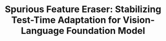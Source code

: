 ---
layout: default
title:  "Spurious Feature Eraser: Stabilizing Test-Time Adaptation for Vision-Language Foundation Model"
categories: conference
topics: "Test-Time Adaptation, Vision-Language Foundation Model"
authors: "Huan Ma, Yan Zhu, Changqing Zhang, Peilin Zhao, Baoyuan Wu, <strong>Long-Kai Huang</strong>, Qinghua Hu, Bingzhe Wu"
venue: "Proceedings of the AAAI Conference on Artificial Intelligence"
abbr: "AAAI"
year: "2025"
---